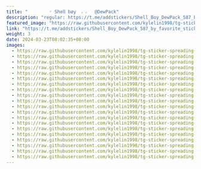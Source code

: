 ```yaml
---
title: "        ◜ 𝖲𝗁𝖾𝗅𝗅 ‌𝖻ø𝗒  ៸ ៸   @DewPack"
description: "regular: https://t.me/addstickers/Shell_Boy_DewPack_587_by_favorite_stickers_bot"
featured_image: "https://raw.githubusercontent.com/kylelin1998/tg-sticker-spreading-worldwide-images/main/img/e73aad34-8571-4b14-bde0-22ed3dd7e5e5.jpg"
link: "https://t.me/addstickers/Shell_Boy_DewPack_587_by_favorite_stickers_bot"
weight: 3
date: 2024-03-23T08:02:35+08:00
images:
  - https://raw.githubusercontent.com/kylelin1998/tg-sticker-spreading-worldwide-images/main/img/e73aad34-8571-4b14-bde0-22ed3dd7e5e5.jpg
  - https://raw.githubusercontent.com/kylelin1998/tg-sticker-spreading-worldwide-images/main/img/0fe90aec-c665-4bb8-bc65-c0b187c8b559.jpg
  - https://raw.githubusercontent.com/kylelin1998/tg-sticker-spreading-worldwide-images/main/img/8c3cad2b-105b-4403-aea5-70eb52f1c328.jpg
  - https://raw.githubusercontent.com/kylelin1998/tg-sticker-spreading-worldwide-images/main/img/0ffb4386-0e5d-4f6d-9a0e-fd3be3198f27.jpg
  - https://raw.githubusercontent.com/kylelin1998/tg-sticker-spreading-worldwide-images/main/img/302bad48-143d-466a-a686-37c40d1ede04.jpg
  - https://raw.githubusercontent.com/kylelin1998/tg-sticker-spreading-worldwide-images/main/img/0f913bb9-15be-4726-800d-e41b83024a4a.jpg
  - https://raw.githubusercontent.com/kylelin1998/tg-sticker-spreading-worldwide-images/main/img/e52be673-4508-45bd-8aae-8bbcd23c5e1f.jpg
  - https://raw.githubusercontent.com/kylelin1998/tg-sticker-spreading-worldwide-images/main/img/6cee763e-78bf-49ee-ab98-65b78080d305.jpg
  - https://raw.githubusercontent.com/kylelin1998/tg-sticker-spreading-worldwide-images/main/img/91982201-aca5-4297-8225-f0188eaf627e.jpg
  - https://raw.githubusercontent.com/kylelin1998/tg-sticker-spreading-worldwide-images/main/img/00fc9f17-bacc-43fd-a73c-4366e2efc71d.jpg
  - https://raw.githubusercontent.com/kylelin1998/tg-sticker-spreading-worldwide-images/main/img/368f2fac-4cf4-4c63-8193-d002416ec80c.jpg
  - https://raw.githubusercontent.com/kylelin1998/tg-sticker-spreading-worldwide-images/main/img/e5fe1dc8-7d24-4711-8da5-3aaf16f3955f.jpg
  - https://raw.githubusercontent.com/kylelin1998/tg-sticker-spreading-worldwide-images/main/img/eb8f9a13-afe8-48f9-84bd-f46fee7b2af6.jpg
  - https://raw.githubusercontent.com/kylelin1998/tg-sticker-spreading-worldwide-images/main/img/2510c094-4849-4a39-ae39-2c9f5af763a8.jpg
  - https://raw.githubusercontent.com/kylelin1998/tg-sticker-spreading-worldwide-images/main/img/04b5520c-6dd9-46a4-91ef-ec5f8892245a.jpg
  - https://raw.githubusercontent.com/kylelin1998/tg-sticker-spreading-worldwide-images/main/img/b7141358-0bd9-4aea-bdd9-25cdb0500b88.jpg
  - https://raw.githubusercontent.com/kylelin1998/tg-sticker-spreading-worldwide-images/main/img/92fe841f-a42a-40ca-b127-19f127b34548.jpg
  - https://raw.githubusercontent.com/kylelin1998/tg-sticker-spreading-worldwide-images/main/img/fe7a9b18-9626-4528-b29d-b720a9547477.jpg
  - https://raw.githubusercontent.com/kylelin1998/tg-sticker-spreading-worldwide-images/main/img/8d3483e0-666b-4bce-9ed4-91190ab28937.jpg
  - https://raw.githubusercontent.com/kylelin1998/tg-sticker-spreading-worldwide-images/main/img/bb6bda6d-32a2-42b9-b45d-4cc3e1712964.jpg
---
```

